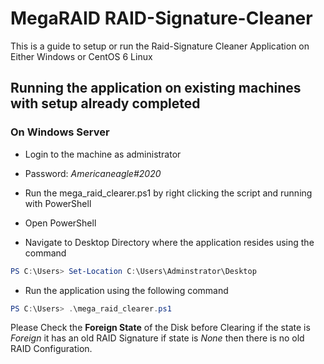 # MegaRAID RAID-Signature-Cleaner

This is a guide to setup or run the Raid-Signature Cleaner Application on Either Windows or CentOS 6 Linux

## Running the application on existing machines with setup already completed

### On Windows Server

- Login to the machine as administrator

- Password: *Americaneagle#2020*

- Run the mega_raid_clearer.ps1 by right clicking the script and running with PowerShell

- Open PowerShell

- Navigate to Desktop Directory where the application resides using the command

```powershell
PS C:\Users> Set-Location C:\Users\Adminstrator\Desktop
```

- Run the application using the following command

```powershell
PS C:\Users> .\mega_raid_clearer.ps1
```

Please Check the **Foreign State** of the Disk before Clearing if the state is *Foreign* it has an old RAID Signature if state is *None* then there is no old RAID Configuration.